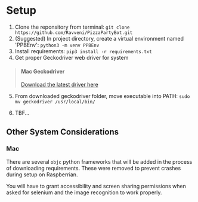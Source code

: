 # Setup 
1. Clone the reponsitory from terminal: `git clone https://github.com/Ravveni/PizzaPartyBot.git`
2. (Suggested) In project directory, create a virtual environment named 'PPBEnv': `python3 -m venv PPBEnv`
3. Install requirements: `pip3 install -r requirements.txt`
4. Get proper Geckodriver web driver for system

> #### Mac Geckodriver
> [Download the latest driver here](https://github.com/mozilla/geckodriver/releases)

5. From downloaded geckodriver folder, move executable into PATH: `sudo mv geckodriver /usr/local/bin/`

6. TBF...

## Other System Considerations
### Mac
There are several `objc` python frameworks that will be added in the process of downloading requirements. These were removed to prevent crashes during setup on Raspberrian.

You will have to grant accessibility and screen sharing permissions when asked for selenium and the image recognition to work properly.
